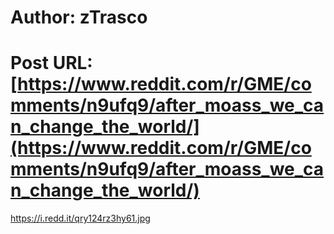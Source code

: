 # Author: zTrasco
# Post URL: [https://www.reddit.com/r/GME/comments/n9ufq9/after_moass_we_can_change_the_world/](https://www.reddit.com/r/GME/comments/n9ufq9/after_moass_we_can_change_the_world/)


https://i.redd.it/qry124rz3hy61.jpg